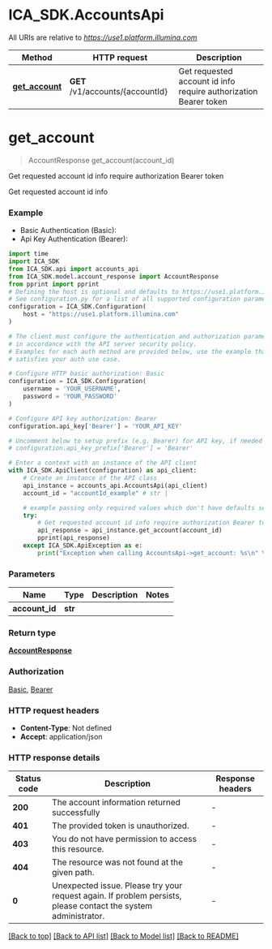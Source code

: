 # ICA_SDK.AccountsApi

All URIs are relative to *https://use1.platform.illumina.com*

Method | HTTP request | Description
------------- | ------------- | -------------
[**get_account**](AccountsApi.md#get_account) | **GET** /v1/accounts/{accountId} | Get requested account id info require authorization Bearer token


# **get_account**
> AccountResponse get_account(account_id)

Get requested account id info require authorization Bearer token

Get requested account id info

### Example

* Basic Authentication (Basic):
* Api Key Authentication (Bearer):
```python
import time
import ICA_SDK
from ICA_SDK.api import accounts_api
from ICA_SDK.model.account_response import AccountResponse
from pprint import pprint
# Defining the host is optional and defaults to https://use1.platform.illumina.com
# See configuration.py for a list of all supported configuration parameters.
configuration = ICA_SDK.Configuration(
    host = "https://use1.platform.illumina.com"
)

# The client must configure the authentication and authorization parameters
# in accordance with the API server security policy.
# Examples for each auth method are provided below, use the example that
# satisfies your auth use case.

# Configure HTTP basic authorization: Basic
configuration = ICA_SDK.Configuration(
    username = 'YOUR_USERNAME',
    password = 'YOUR_PASSWORD'
)

# Configure API key authorization: Bearer
configuration.api_key['Bearer'] = 'YOUR_API_KEY'

# Uncomment below to setup prefix (e.g. Bearer) for API key, if needed
# configuration.api_key_prefix['Bearer'] = 'Bearer'

# Enter a context with an instance of the API client
with ICA_SDK.ApiClient(configuration) as api_client:
    # Create an instance of the API class
    api_instance = accounts_api.AccountsApi(api_client)
    account_id = "accountId_example" # str | 

    # example passing only required values which don't have defaults set
    try:
        # Get requested account id info require authorization Bearer token
        api_response = api_instance.get_account(account_id)
        pprint(api_response)
    except ICA_SDK.ApiException as e:
        print("Exception when calling AccountsApi->get_account: %s\n" % e)
```


### Parameters

Name | Type | Description  | Notes
------------- | ------------- | ------------- | -------------
 **account_id** | **str**|  |

### Return type

[**AccountResponse**](AccountResponse.md)

### Authorization

[Basic](../README.md#Basic), [Bearer](../README.md#Bearer)

### HTTP request headers

 - **Content-Type**: Not defined
 - **Accept**: application/json


### HTTP response details
| Status code | Description | Response headers |
|-------------|-------------|------------------|
**200** | The account information returned successfully |  -  |
**401** | The provided token is unauthorized. |  -  |
**403** | You do not have permission to access this resource. |  -  |
**404** | The resource was not found at the given path. |  -  |
**0** | Unexpected issue. Please try your request again. If problem persists, please contact the system administrator. |  -  |

[[Back to top]](#) [[Back to API list]](../README.md#documentation-for-api-endpoints) [[Back to Model list]](../README.md#documentation-for-models) [[Back to README]](../README.md)

